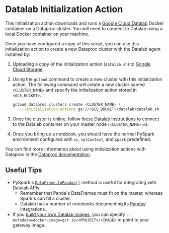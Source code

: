 # Datalab Initialization Action

This initialization action downloads and runs a [Google Cloud Datalab](https://cloud.google.com/datalab/) Docker container on a Dataproc cluster. You will need to connect to Datalab using a local Docker container on your machine.

Once you have configured a copy of this script, you can use this initialization action to create a new Dataproc cluster with the Datalab agent installed by:

1. Uploading a copy of the initialization action (`datalab.sh`) to [Google Cloud Storage](https://cloud.google.com/storage).
1. Using the `gcloud` command to create a new cluster with this initialization action. The following command will create a new cluster named `<CLUSTER_NAME>` and specify the initialization action stored in `<GCS_BUCKET>`.

    ```bash
    gcloud dataproc clusters create <CLUSTER_NAME> \
        --initialization-actions gs://<GCS_BUCKET>/datalab/datalab.sh
    ```
1. Once the cluster is online, follow [these Datalab instructions](https://cloud.google.com/datalab/docs/quickstarts/quickstart-gce#install_the_datalab_docker_container_on_your_computer) to connect to the Datalab container on your master node (`<CLUSTER_NAME>-m`).
1. Once you bring up a notebook, you should have the normal PySpark
   environment configured with `sc`, `sqlContext`, and `spark` predefined.

You can find more information about using initialization actions with Dataproc in the [Dataproc documentation](https://cloud.google.com/dataproc/init-actions).

## Useful Tips

* PySpark's [`DataFrame.toPandas()`](http://spark.apache.org/docs/latest/api/python/pyspark.sql.html#pyspark.sql.DataFrame.toPandas) method is useful for integrating with Datalab APIs.
  * Remember that Panda's DataFrames must fit on the master, whereas Spark's can fill a cluster.
  * Datalab has a number of notebooks documenting its [Pandas](http://pandas.pydata.org/)' integrations.
* If you [build your own Datalab images](https://github.com/googledatalab/datalab/wiki/Development-Environment), you can specify `--metadata=docker-image=gcr.io/<PROJECT>/<IMAGE>` to point to your gateway image.
